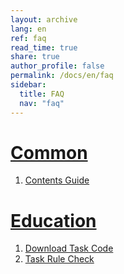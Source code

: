 ```yaml
---
layout: archive
lang: en
ref: faq
read_time: true
share: true
author_profile: false
permalink: /docs/en/faq
sidebar:
  title: FAQ
  nav: "faq"
---
```


# [Common](#common)
1. [Contents Guide](/docs/en/faq/contents_guide)

# [Education](#education)
1. [Download Task Code](/docs/en/software/rplus1/task/getting_started/#program-download)
2. [Task Rule Check](/docs/en/software/rplus1/task/task_misc/#rule-check)
